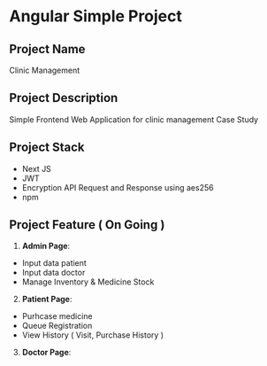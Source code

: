 # Angular Simple Project

## Project Name
Clinic Management

## Project Description
Simple Frontend Web Application for clinic management Case Study

## Project Stack
- Next JS
- JWT
- Encryption API Request and Response using aes256
- npm

## Project Feature ( On Going )
1. **Admin Page**:
  - Input data patient
  - Input data doctor
  - Manage Inventory & Medicine Stock
2. **Patient Page**:
  - Purhcase medicine
  - Queue Registration
  - View History ( Visit, Purchase History )
3. **Doctor Page**:

